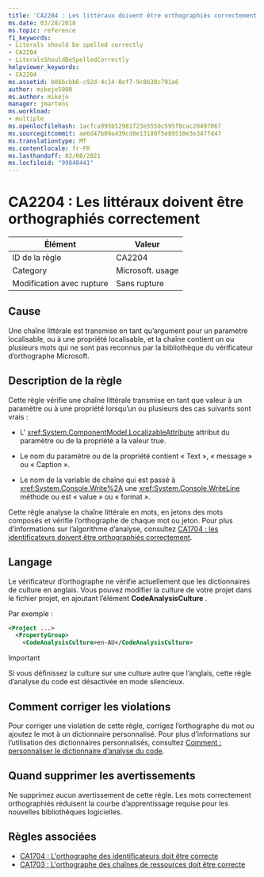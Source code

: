 ```yaml
---
title: 'CA2204 : Les littéraux doivent être orthographiés correctement'
ms.date: 03/28/2018
ms.topic: reference
f1_keywords:
- Literals should be spelled correctly
- CA2204
- LiteralsShouldBeSpelledCorrectly
helpviewer_keywords:
- CA2204
ms.assetid: b0bbcbb6-c92d-4c14-8ef7-9c8b38c791a6
author: mikejo5000
ms.author: mikejo
manager: jmartens
ms.workload:
- multiple
ms.openlocfilehash: 1acfca995b52981f23e5550c595f0cac28497067
ms.sourcegitcommit: ae6d47b09a439cd0e13180f5e89510e3e347fd47
ms.translationtype: MT
ms.contentlocale: fr-FR
ms.lasthandoff: 02/08/2021
ms.locfileid: "99848441"
---
```

# <a name="ca2204-literals-should-be-spelled-correctly"></a>CA2204 : Les littéraux doivent être orthographiés correctement

|Élément|Valeur|
|-|-|
|ID de la règle|CA2204|
|Category|Microsoft. usage|
|Modification avec rupture|Sans rupture|

## <a name="cause"></a>Cause

Une chaîne littérale est transmise en tant qu’argument pour un paramètre localisable, ou à une propriété localisable, et la chaîne contient un ou plusieurs mots qui ne sont pas reconnus par la bibliothèque du vérificateur d’orthographe Microsoft.

## <a name="rule-description"></a>Description de la règle

Cette règle vérifie une chaîne littérale transmise en tant que valeur à un paramètre ou à une propriété lorsqu’un ou plusieurs des cas suivants sont vrais :

- L' <xref:System.ComponentModel.LocalizableAttribute> attribut du paramètre ou de la propriété a la valeur true.

- Le nom du paramètre ou de la propriété contient « Text », « message » ou « Caption ».

- Le nom de la variable de chaîne qui est passé à <xref:System.Console.Write%2A> une <xref:System.Console.WriteLine> méthode ou est « value » ou « format ».

Cette règle analyse la chaîne littérale en mots, en jetons des mots composés et vérifie l’orthographe de chaque mot ou jeton. Pour plus d’informations sur l’algorithme d’analyse, consultez [CA1704 : les identificateurs doivent être orthographiés correctement](../code-quality/ca1704.md).

## <a name="language"></a>Langage

Le vérificateur d’orthographe ne vérifie actuellement que les dictionnaires de culture en anglais. Vous pouvez modifier la culture de votre projet dans le fichier projet, en ajoutant l’élément **CodeAnalysisCulture** .

Par exemple :

```xml
<Project ...>
  <PropertyGroup>
    <CodeAnalysisCulture>en-AU</CodeAnalysisCulture>
```

> [!IMPORTANT]
> Si vous définissez la culture sur une culture autre que l’anglais, cette règle d’analyse du code est désactivée en mode silencieux.

## <a name="how-to-fix-violations"></a>Comment corriger les violations

Pour corriger une violation de cette règle, corrigez l’orthographe du mot ou ajoutez le mot à un dictionnaire personnalisé. Pour plus d’informations sur l’utilisation des dictionnaires personnalisés, consultez [Comment : personnaliser le dictionnaire d’analyse du code](../code-quality/how-to-customize-the-code-analysis-dictionary.md).

## <a name="when-to-suppress-warnings"></a>Quand supprimer les avertissements

Ne supprimez aucun avertissement de cette règle. Les mots correctement orthographiés réduisent la courbe d’apprentissage requise pour les nouvelles bibliothèques logicielles.

## <a name="related-rules"></a>Règles associées

- [CA1704 : L'orthographe des identificateurs doit être correcte](../code-quality/ca1704.md)
- [CA1703 : L'orthographe des chaînes de ressources doit être correcte](../code-quality/ca1703.md)
